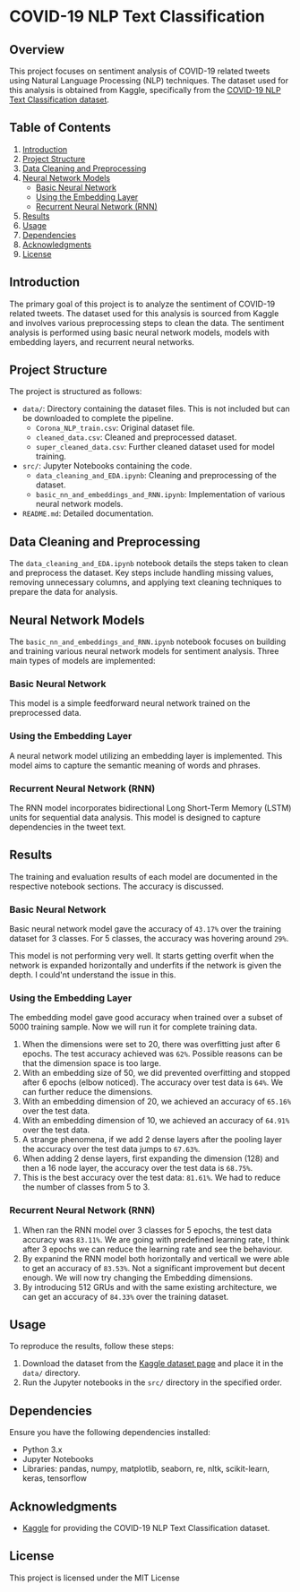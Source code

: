 # COVID-19 NLP Text Classification

## Overview

This project focuses on sentiment analysis of COVID-19 related tweets using Natural Language Processing (NLP) techniques. The dataset used for this analysis is obtained from Kaggle, specifically from the [COVID-19 NLP Text Classification dataset](https://www.kaggle.com/datasets/datatattle/covid-19-nlp-text-classification).

## Table of Contents

1. [Introduction](#introduction)
2. [Project Structure](#project-structure)
3. [Data Cleaning and Preprocessing](#data-cleaning-and-preprocessing)
4. [Neural Network Models](#neural-network-models)
    - [Basic Neural Network](#basic-neural-network)
    - [Using the Embedding Layer](#using-the-embedding-layer)
    - [Recurrent Neural Network (RNN)](#recurrent-neural-network-rnn)
5. [Results](#results)
6. [Usage](#usage)
7. [Dependencies](#dependencies)
8. [Acknowledgments](#acknowledgments)
9. [License](#license)

## Introduction

The primary goal of this project is to analyze the sentiment of COVID-19 related tweets. The dataset used for this analysis is sourced from Kaggle and involves various preprocessing steps to clean the data. The sentiment analysis is performed using basic neural network models, models with embedding layers, and recurrent neural networks.

## Project Structure

The project is structured as follows:

- `data/`: Directory containing the dataset files. This is not included but can be downloaded to complete the pipeline.
    - `Corona_NLP_train.csv`: Original dataset file.
    - `cleaned_data.csv`: Cleaned and preprocessed dataset.
    - `super_cleaned_data.csv`: Further cleaned dataset used for model training.
- `src/`: Jupyter Notebooks containing the code.
    - `data_cleaning_and_EDA.ipynb`: Cleaning and preprocessing of the dataset.
    - `basic_nn_and_embeddings_and_RNN.ipynb`: Implementation of various neural network models.
- `README.md`: Detailed documentation.

## Data Cleaning and Preprocessing

The `data_cleaning_and_EDA.ipynb` notebook details the steps taken to clean and preprocess the dataset. Key steps include handling missing values, removing unnecessary columns, and applying text cleaning techniques to prepare the data for analysis.

## Neural Network Models

The `basic_nn_and_embeddings_and_RNN.ipynb` notebook focuses on building and training various neural network models for sentiment analysis. Three main types of models are implemented:

### Basic Neural Network

This model is a simple feedforward neural network trained on the preprocessed data.

### Using the Embedding Layer

A neural network model utilizing an embedding layer is implemented. This model aims to capture the semantic meaning of words and phrases.

### Recurrent Neural Network (RNN)

The RNN model incorporates bidirectional Long Short-Term Memory (LSTM) units for sequential data analysis. This model is designed to capture dependencies in the tweet text.

## Results

The training and evaluation results of each model are documented in the respective notebook sections. The accuracy is discussed.

### Basic Neural Network

Basic neural network model gave the accuracy of `43.17%` over the training dataset for 3 classes. For 5 classes, the accuracy was hovering around `29%`.

This model is not performing very well. It starts getting overfit when the network is expanded horizontally and underfits if the network is given the depth. I could'nt understand the issue in this.

### Using the Embedding Layer

The embedding model gave good accuracy when trained over a subset of 5000 training sample. Now we will run it for complete training data.

1. When the dimensions were set to 20, there was overfitting just after 6 epochs. The test accuracy achieved was `62%`. Possible reasons can be that the dimension space is too large.
2. With an embedding size of 50, we did prevented overfitting and stopped after 6 epochs (elbow noticed). The accuracy over test data is `64%`. We can further reduce the dimensions.
3. With an embedding dimension of 20, we achieved an accuracy of `65.16%` over the test data.
4. With an embedding dimension of 10, we achieved an accuracy of `64.91%` over the test data.
5. A strange phenomena, if we add 2 dense layers after the pooling layer the accuracy over the test data jumps to `67.63%`.
6. When adding 2 dense layers, first expanding the dimension (128) and then a 16 node layer, the accuracy over the test data is `68.75%`.
7. This is the best accuracy over the test data: `81.61%`. We had to reduce the number of classes from 5 to 3.

### Recurrent Neural Network (RNN)

1. When ran the RNN model over 3 classes for 5 epochs, the test data accuracy was `83.11%`. We are going with predefined learning rate, I think after 3 epochs we can reduce the learning rate and see the behaviour.
2. By expanind the RNN model both horizontally and verticall we were able to get an accuracy of `83.53%`. Not a significant improvement but decent enough. We will now try changing the Embedding dimensions.
3. By introducing 512 GRUs and with the same existing architecture, we can get an accuracy of `84.33%` over the training dataset.


## Usage

To reproduce the results, follow these steps:

1. Download the dataset from the [Kaggle dataset page](https://www.kaggle.com/datasets/datatattle/covid-19-nlp-text-classification) and place it in the `data/` directory.
2. Run the Jupyter notebooks in the `src/` directory in the specified order.

## Dependencies

Ensure you have the following dependencies installed:

- Python 3.x
- Jupyter Notebooks
- Libraries: pandas, numpy, matplotlib, seaborn, re, nltk, scikit-learn, keras, tensorflow

## Acknowledgments

- [Kaggle](https://www.kaggle.com/) for providing the COVID-19 NLP Text Classification dataset.

## License

This project is licensed under the MIT License